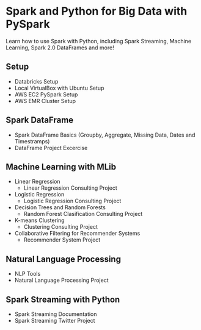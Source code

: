 # Spark and Python for Big Data with PySpark
 Learn how to use Spark with Python, including Spark Streaming, Machine Learning, Spark 2.0 DataFrames and more!
 
 ## Setup
 - Databricks Setup<br>
 - Local VirtualBox with Ubuntu Setup<br>
 - AWS EC2 PySpark Setup<br>
 - AWS EMR Cluster Setup<br>
 
 ## Spark DataFrame 
 - Spark DataFrame Basics (Groupby, Aggregate, Missing Data, Dates and Timestramps)
 - DataFrame Project Excercise
 
 ## Machine Learning with MLib
 - Linear Regression
    - Linear Regression Consulting Project
 - Logistic Regression
    - Logistic Regression Consulting Project
 - Decision Trees and Random Forests
    - Random Forest Clasification Consulting Project
 - K-means Clustering
   - Clustering Consulting Project
 - Collaborative Filtering for Recommender Systems
   - Recommender System Project
 ## Natural Language Processing
 - NLP Tools
 - Natural Language Processing Project
 ## Spark Streaming with Python 
 - Spark Streaming Documentation
 - Spark Streaming Twitter Project
  
 
 
